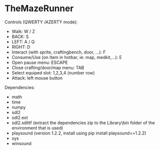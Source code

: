 # TheMazeRunner

Controls (QWERTY /AZERTY mode):
  - Walk: W / Z
  - BACK: S
  - LEFT: A / Q
  - RIGHT: D
  - Interact (with sprite, craftingbench, door, ...): F
  - Consume/Use (on Item in hotbar, ie: map, medkit,...): E
  - Open pause menu: ESCAPE
  - Close crafting/door/map menu: TAB
  - Select equiped slot: 1,2,3,4 (number row)
  - Attack: left mouse button

Dependencies:
  - math
  - time
  - numpy
  - sdl2
  - sdl2.ext
  - sdl2.sdlttf (extract the dependencies zip to the Library\bin folder of the environment that is used)
  - playsound (version 1.2.2, install using pip install playsound==1.2.2)
  - sys
  - winsound
  
